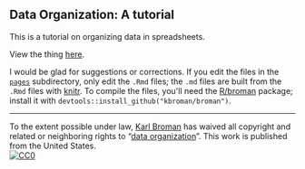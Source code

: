 ## Data Organization: A tutorial

This is a tutorial on organizing data in spreadsheets.

View the thing [here](http://kbroman.org/dataorg).

I would be glad for suggestions or corrections. If you edit the files
in the
[`pages`](https://github.com/kbroman/dataorg/tree/gh-pages/pages)
subdirectory, only edit the `.Rmd` files; the `.md` files are built
from the `.Rmd` files with [knitr](http://yihui.name/knitr/).
To compile the files, you'll need the
[R/broman](https://github.com/kbroman/broman) package; install it with
`devtools::install_github("kbroman/broman")`.

---

To the extent possible under law,
[Karl Broman](http://github.com/kbroman)
has waived all copyright and related or neighboring rights to
&ldquo;[data organization](http://github.com/kbroman/dataorg)&rdquo;.
This work is published from the United States.
<br/>
[![CC0](http://i.creativecommons.org/p/zero/1.0/88x31.png)](http://creativecommons.org/publicdomain/zero/1.0/)
